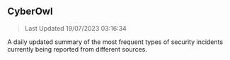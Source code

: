 ## CyberOwl 
> Last Updated 19/07/2023 03:16:34 


A daily updated summary of the most frequent types of security incidents currently being reported from different sources.


